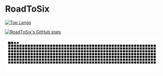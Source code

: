 # RoadToSix



[![Top Langs](https://github-readme-stats.vercel.app/api/top-langs/?username=roadtosixx&layout=compact&theme=tokyonight)](https://github.com/anuraghazra/github-readme-stats)

[![RoadToSix's GitHub stats](https://github-readme-stats.vercel.app/api?username=roadtosixx&theme=tokyonight)](https://github.com/anuraghazra/github-readme-stats)

<img src="https://raw.githubusercontent.com/JayantGoel001/JayantGoel001/master/github-contribution-grid-snake.svg">
<!--
**roadtosixx/roadtosixx** is a ✨ _special_ ✨ repository because its `README.md` (this file) appears on your GitHub profile.

Here are some ideas to get you started:

- 🔭 I’m currently working on ...
- 🌱 I’m currently learning ...
- 👯 I’m looking to collaborate on ...
- 🤔 I’m looking for help with ...
- 💬 Ask me about ...
- 📫 How to reach me: ...
- 😄 Pronouns: ...
- ⚡ Fun fact: ...
-->
